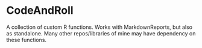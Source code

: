 # CodeAndRoll
A collection of custom R functions. Works with MarkdownReports, but also as standalone. Many other repos/libraries of mine may have dependency on these functions.
